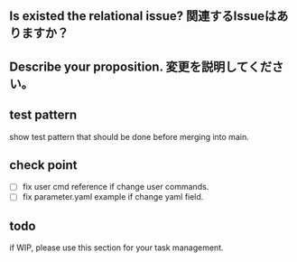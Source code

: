 ## Is existed the relational issue? 関連するIssueはありますか？

## Describe your proposition. 変更を説明してください。

## test pattern

show test pattern that should be done before merging into main.

## check point

- [ ] fix user cmd reference if change user commands.
- [ ] fix parameter.yaml example if change yaml field.

## todo

if WIP, please use this section for your task management.
